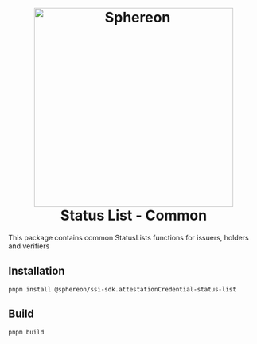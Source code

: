 <!--suppress HtmlDeprecatedAttribute -->
<h1 align="center">
  <br>
  <a href="https://www.sphereon.com"><img src="https://sphereon.com/content/themes/sphereon/assets/img/logo.svg" alt="Sphereon" width="400"></a>
  <br>Status List - Common
  <br>
</h1>

This package contains common StatusLists functions for issuers, holders and verifiers

## Installation

```shell
pnpm install @sphereon/ssi-sdk.attestationCredential-status-list
```

## Build

```shell
pnpm build
```
